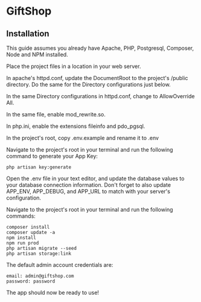 # GiftShop
 
## Installation
This guide assumes you already have Apache, PHP, Postgresql, Composer, Node and NPM installed.

Place the project files in a location in your web server.

In apache's httpd.conf, update the DocumentRoot to the project's /public directory. Do the same for the Directory
configurations just below.

In the same Directory configurations in httpd.conf, change to AllowOverride All.

In the same file, enable mod_rewrite.so.

In php.ini, enable the extensions fileinfo and pdo_pgsql.

In the project's root, copy .env.example and rename it to .env

Navigate to the project's root in your terminal and run the following command to generate your App Key:
```text
php artisan key:generate
```

Open the .env file in your text editor, and update the database values to your database connection information.
Don't forget to also update APP_ENV, APP_DEBUG, and APP_URL to match with your server's configuration.

Navigate to the project's root in your terminal and run the following commands:
```text
composer install
composer update -a
npm install
npm run prod
php artisan migrate --seed
php artisan storage:link
```

The default admin account credentials are:
```text
email: admin@giftshop.com
password: password
```

The app should now be ready to use!
